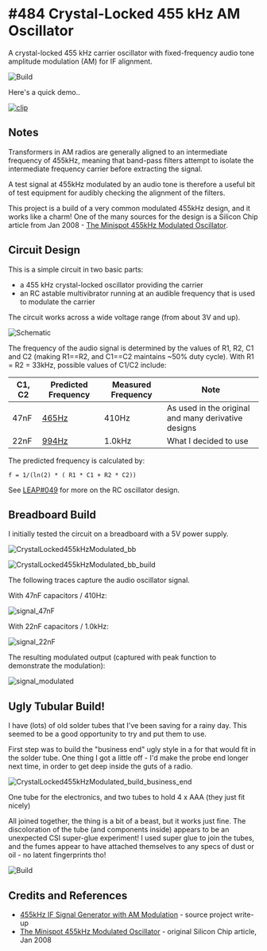# #484 Crystal-Locked 455 kHz AM Oscillator

A crystal-locked 455 kHz carrier oscillator with fixed-frequency audio tone amplitude modulation (AM) for IF alignment.

![Build](./assets/CrystalLocked455kHzModulated_build.jpg?raw=true)

Here's a quick demo..

[![clip](https://img.youtube.com/vi/o3_eylHBAME/0.jpg)](https://www.youtube.com/watch?v=o3_eylHBAME)

## Notes

Transformers in AM radios are generally aligned to an intermediate frequency of 455kHz,
meaning that band-pass filters attempt to isolate the intermediate frequency carrier before extracting the signal.

A test signal at 455kHz modulated by an audio tone is therefore a useful bit of test equipment for audibly checking the alignment of the filters.

This project is a build of a very common modulated 455kHz design, and it works like a charm!
One of the many sources for the design is a Silicon Chip article from Jan 2008 -
[The Minispot 455kHz Modulated Oscillator](http://archive.siliconchip.com.au/cms/A_109838/article.html).

## Circuit Design

This is a simple circuit in two basic parts:

* a 455 kHz crystal-locked oscillator providing the carrier
* an RC astable multivibrator running at an audible frequency that is used to modulate the carrier

The circuit works across a wide voltage range (from about 3V and up).

![Schematic](./assets/CrystalLocked455kHzModulated_schematic.jpg?raw=true)

The frequency of the audio signal is determined by the values of R1, R2, C1 and C2 (making R1==R2, and C1==C2 maintains ~50% duty cycle).
With R1 = R2 = 33kHz, possible values of C1/C2 include:

| C1, C2 | Predicted Frequency | Measured Frequency | Note |
|--------|---------------------|--------------------|------|
| 47nF   | [465Hz](https://www.wolframalpha.com/input/?i=1%2F(ln(2)(+2+*+33k%CE%A9+*+47nF))) | 410Hz  | As used in the original and many derivative designs |
| 22nF   | [994Hz](https://www.wolframalpha.com/input/?i=1%2F(ln(2)(+2+*+33k%CE%A9+*+22nF))) | 1.0kHz | What I decided to use |

The predicted frequency is calculated by:

    f = 1/(ln(2) * ( R1 * C1 + R2 * C2))

See [LEAP#049](../../RCOscillator) for more on the RC oscillator design.

## Breadboard Build

I initially tested the circuit on a breadboard with a 5V power supply.

![CrystalLocked455kHzModulated_bb](./assets/CrystalLocked455kHzModulated_bb.jpg?raw=true)

![CrystalLocked455kHzModulated_bb_build](./assets/CrystalLocked455kHzModulated_bb_build.jpg?raw=true)

The following traces capture the audio oscillator signal.

With 47nF capacitors / 410Hz:

![signal_47nF](./assets/signal_47nF.gif?raw=true)

With 22nF capacitors / 1.0kHz:

![signal_22nF](./assets/signal_22nF.gif?raw=true)

The resulting modulated output (captured with peak function to demonstrate the modulation):

![signal_modulated](./assets/signal_modulated.gif?raw=true)

## Ugly Tubular Build!

I have (lots) of old solder tubes that I've been saving for a rainy day.
This seemed to be a good opportunity to try and put them to use.

First step was to build the "business end" ugly style in a for that would fit in the solder tube.
One thing I got a little off - I'd make the probe end longer next time, in order to get deep inside the guts of a radio.

![CrystalLocked455kHzModulated_build_business_end](./assets/CrystalLocked455kHzModulated_build_business_end.jpg?raw=true)

One tube for the electronics, and two tubes to hold 4 x AAA (they just fit nicely)

All joined together, the thing is a bit of a beast, but it works just fine.
The discoloration of the tube (and components inside) appears to be an unexpected CSI super-glue experiment!
I used super glue to join the tubes, and the fumes appear to have attached themselves to any specs of dust or oil - no latent fingerprints tho!

![Build](./assets/CrystalLocked455kHzModulated_build.jpg?raw=true)

## Credits and References

* [455kHz IF Signal Generator with AM Modulation](http://electronics-alfiemalfie.blogspot.com/p/455khz-intermediate-frequency-generator.html) - source project write-up
* [The Minispot 455kHz Modulated Oscillator](http://archive.siliconchip.com.au/cms/A_109838/article.html) - original Silicon Chip article, Jan 2008
